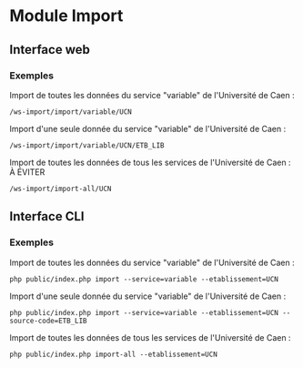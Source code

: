 # Module Import

## Interface web

### Exemples 

Import de toutes les données du service "variable" de l'Université de Caen :

    /ws-import/import/variable/UCN

Import d'une seule donnée du service "variable" de l'Université de Caen :

    /ws-import/import/variable/UCN/ETB_LIB

Import de toutes les données de tous les services de l'Université de Caen : À ÉVITER

    /ws-import/import-all/UCN

## Interface CLI

### Exemples 

Import de toutes les données du service "variable" de l'Université de Caen :

    php public/index.php import --service=variable --etablissement=UCN

Import d'une seule donnée du service "variable" de l'Université de Caen :

    php public/index.php import --service=variable --etablissement=UCN --source-code=ETB_LIB

Import de toutes les données de tous les services de l'Université de Caen :

    php public/index.php import-all --etablissement=UCN


